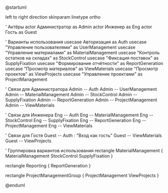 @startuml

left to right direction
skinparam linetype ortho

' Актёры
actor Администратор as Admin
actor Инженер as Eng
actor Гость as Guest

' Варианты использования
usecase Авторизация as Auth
usecase "Управление пользователями" as UserManagement
usecase "Управление материалами" as MaterialManagement
usecase "Контроль остатков на складах" as StockControl
usecase "Фиксация поставок" as SupplyFixation
usecase "Формирование отчётности" as ReportGeneration
usecase "Просмотр материалов" as ViewMaterials
usecase "Просмотр проектов" as ViewProjects
usecase "Управление проектами" as ProjectManagement

' Связи для Администратора
Admin -- Auth
Admin -- UserManagement
Admin -- MaterialManagement
Admin -- StockControl
Admin -- SupplyFixation
Admin -- ReportGeneration
Admin -- ProjectManagement
Admin -- ViewMaterials

' Связи для Инженера
Eng -- Auth
Eng -- MaterialManagement
Eng -- StockControl
Eng -- SupplyFixation
Eng -- ReportGeneration
Eng -- ProjectManagement
Eng -- ViewMaterials

' Связи для Гостя
Guest -- Auth : "Вход как гость"
Guest -- ViewMaterials
Guest -- ViewProjects

' Группировка вариантов использования
rectangle MaterialManagement {
    MaterialManagement
    StockControl
    SupplyFixation
}

rectangle Reporting {
    ReportGeneration
}

rectangle ProjectManagementGroup {
    ProjectManagement
    ViewProjects
}

@enduml
